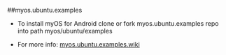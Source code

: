 ##myos.ubuntu.examples

* To install myOS for Android clone or fork myos.ubuntu.examples repo into path myos/ubuntu/examples

* For more info:
[myos.ubuntu.examples.wiki](https://github.com/amraboelela/myos.ubuntu.examples/wiki)
